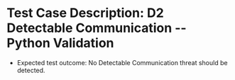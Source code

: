 # Test Case Description: D2 Detectable Communication -- Python Validation
- Expected test outcome: No Detectable Communication threat should be detected.
